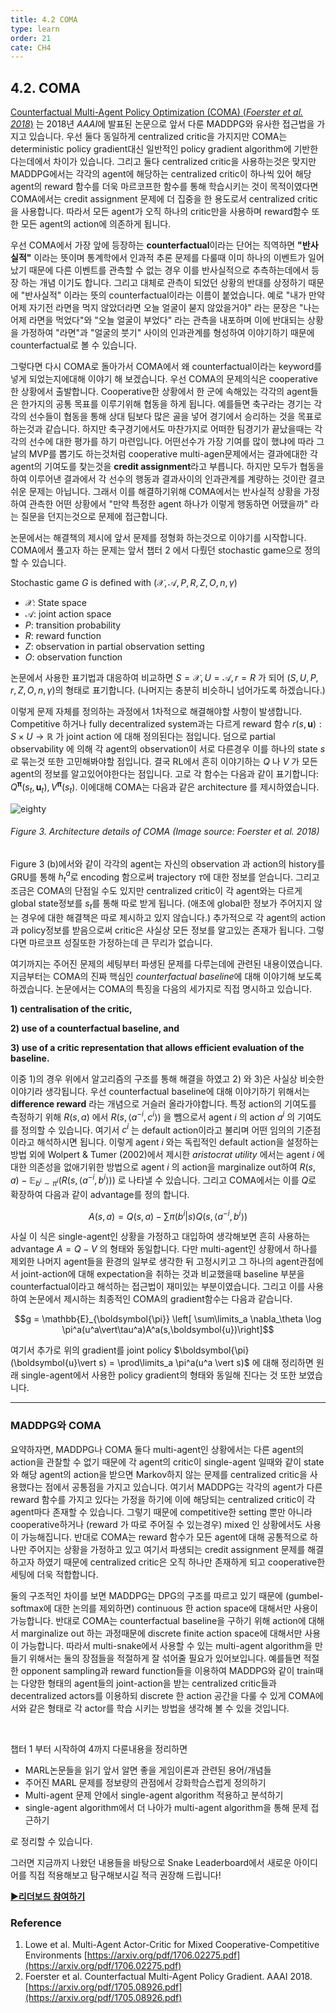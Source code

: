 ```yaml
---
title: 4.2 COMA
type: learn
order: 21
cate: CH4
---
```


## 4.2. COMA

[Counterfactual Multi-Agent Policy Optimization (COMA) (*Foerster et al. 2018*)](https://arxiv.org/abs/1705.08926) 는 2018년 *AAAI*에 발표된 논문으로 앞서 다룬 MADDPG와 유사한 접근법을 가지고 있습니다. 우선 둘다 동일하게 centralized critic을 가지지만 COMA는 deterministic policy gradient대신 일반적인 policy gradient algorithm에 기반한다는데에서 차이가 있습니다. 그리고 둘다 centralized critic을 사용하는것은 맞지만 MADDPG에서는 각각의 agent에 해당하는 centralized critic이 하나씩 있어 해당 agent의 reward 함수를 더욱 마르코프한 함수를 통해 학습시키는 것이 목적이였다면 COMA에서는 credit assignment 문제에 더 집중을 한 용도로서 centralized critic을 사용합니다. 따라서 모든 agent가 오직 하나의 critic만을 사용하며 reward함수 또한 모든 agent의 action에 의존하게 됩니다. 

우선 COMA에서 가장 앞에 등장하는 **counterfactual**이라는 단어는 직역하면 **"반사실적"** 이라는 뜻이며 통계학에서 인과적 추론 문제를 다룰때 이미 하나의 이벤트가 일어났기 때문에 다른 이벤트를 관측할 수 없는 경우 이를 반사실적으로 추측하는데에서 등장 하는 개념 이기도 합니다. 그리고 대체로 관측이 되었던 상황의 반대를 상정하기 때문에 "반사실적" 이라는 뜻의 counterfactual이라는 이름이 붙었습니다. 예로 "내가 만약 어제 자기전 라면을 먹지 않았더라면 오늘 얼굴이 붇지 않았을거야" 라는 문장은 "나는 어제 라면을 먹었다"와 
"오늘 얼굴이 부었다" 라는 관측을 내포하며 이에 반대되는 상황을 가정하여 "라면"과 "얼굴의 붓기" 사이의 인과관계를 형성하여 이야기하기 때문에 counterfactual로 볼 수 있습니다.  

그렇다면 다시 COMA로 돌아가서 COMA에서 왜 counterfactual이라는 keyword를 넣게 되었는지에대해 이야기 해 보겠습니다. 우선 COMA의 문제의식은 cooperative 한 상황에서 출발합니다.  Cooperative한 상황에서 한 군에 속해있는 각각의 agent들은 한가지의 공통 목표를 이루기위해 협동을 하게 됩니다. 예를들면 축구라는 경기는 각각의 선수들이 협동을 통해 상대 팀보다 많은 골을 넣어 경기에서 승리하는 것을 목표로 하는것과 같습니다. 하지만 축구경기에서도 마찬가지로 어떠한 팀경기가 끝났을때는 각각의 선수에 대한 평가를 하기 마련입니다. 어떤선수가 가장 기여를 많이 했냐에 따라 그날의 MVP를 뽑기도 하는것처럼 cooperative multi-agen문제에서는 결과에대한 각 agent의 기여도를 찾는것을 **credit assignment**라고 부릅니다. 하지만 모두가 협동을 하여 이루어낸 결과에서 각 선수의 행동과 결과사이의 인과관계를 계량하는 것이란 결코 쉬운 문제는 아닙니다. 그래서 이를 해결하기위해 COMA에서는 반사실적 상황을 가정하여 관측한 어떤 상황에서 "만약 특정한 agent 하나가 이렇게 행동하면 어땠을까" 라는 질문을 던지는것으로 문제에 접근합니다.

논문에서는 해결책의 제시에 앞서 문제를 정형화 하는것으로 이야기를 시작합니다. COMA에서 풀고자 하는 문제는 앞서 챕터 2 에서 다뤘던 stochastic game으로 정의할 수 있습니다.

Stochastic game $G$ is defined with $(\mathcal{X}, \mathcal{A}, P, R, Z, O, n, \gamma)$

- $\mathcal{X}$: State space
- $\mathcal{A}$: joint action space
- $P$: transition probability
- $R$: reward function
- $Z$: observation in partial observation setting
- $O$: observation function

논문에서 사용한 표기법과 대응하여 비교하면 $S=\mathcal{X}, U=\mathcal{A}, r=R$ 가 되어 $(S, U, P, r, Z, O, n, \gamma)$의 형태로 표기합니다. (나머지는 충분히 비슷하니 넘어가도록 하겠습니다.)

이렇게 문제 자체를 정의하는 과정에서 1차적으로 해결해야할 사항이 발생합니다. Competitive 하거나 fully decentralized system과는 다르게 reward 함수 $r(s, \boldsymbol{u}) : S \times U \rightarrow \mathbb{R}$ 가 joint action 에 대해 정의된다는 점입니다. 덤으로 partial observability 에 의해 각 agent의 observation이 서로 다른경우 이를 하나의 state $s$ 로 묶는것 또한 고민해봐야할 점입니다. 결국 RL에서 흔히 이야기하는 $Q$ 나 $V$ 가 모든 agent의 정보를 알고있어야한다는 점입니다. 고로 각 함수는 다음과 같이 표기합니다: $Q^{\boldsymbol{\pi}}(s_t, \boldsymbol{u}_t), V^{\boldsymbol{\pi}}(s_t)$. 이에대해 COMA는 다음과 같은 architecture 를 제시하였습니다. 

![eighty](https://mas-tutorials.s3.ap-northeast-2.amazonaws.com/5_2.png)
###### Figure 3. Architecture details of COMA (Image source: Foerster et al. 2018)

Figure 3 (b)에서와 같이 각각의 agent는 자신의 observation 과 action의 history를 GRU를 통해 $h_t^a$로 encoding 함으로써 trajectory $\tau$에 대한 정보를 얻습니다. 그리고 조금은 COMA의 단점일 수도 있지만 centralized critic이 각 agent와는 다르게 global state정보를 $s_t$를 통해 따로 받게 됩니다. (애초에 global한 정보가 주어지지 않는 경우에 대한 해결책은 따로 제시하고 있지 않습니다.) 추가적으로 각 agent의 action과 policy정보를 받음으로써 critic은 사실상 모든 정보를 알고있는 존재가 됩니다. 그렇다면 마르코프 성질또한 가정하는데 큰 무리가 없습니다.

여기까지는 주어진 문제의 세팅부터 파생된 문제를 다루는데에 관련된 내용이였습니다. 지금부터는 COMA의 진짜 핵심인 *counterfactual baseline*에 대해 이야기해 보도록 하겠습니다. 논문에서는 COMA의 특징을 다음의 세가지로 직접 명시하고 있습니다. 

**1) centralisation of the critic,** 

**2) use of a counterfactual baseline, and** 

**3) use of a critic representation that allows efficient evaluation of the baseline.**

이중 1)의 경우 위에서 알고리즘의 구조를 통해 해결을 하였고 2) 와 3)은 사실상 비슷한 이야기라 생각됩니다. 우선 counterfactual baseline에 대해 이야기하기 위해서는 **difference reward** 라는 개념으로 거슬러 올라가야합니다. 특정 action의 기여도를 측정하기 위해 $R(s,a)$ 에서 $R(s, \langle a^{-i}, c^i \rangle)$ 을 뺌으로서 agent $i$ 의 action $a^i$ 의 기여도를 정의할 수 있습니다. 여기서  $c^i$ 는 default action이라고 불리며 어떤 임의의 기준점이라고 해석하시면 됩니다. 이렇게 agent $i$ 와는 독립적인 default action을 설정하는 방법 외에 Wolpert & Tumer (2002)에서 제시한 *aristocrat utility* 에서는 agent $i$ 에 대한 의존성을 없애기위한 방법으로 agent $i$ 의 action을 marginalize out하여 $R(s, a) - \mathbb{E}_{b^i \sim \pi^i}(R(s, \langle a^{-i}, b^i \rangle))$ 로 나타낼 수 있습니다. 그리고 COMA에서는 이를 $Q$로 확장하여 다음과 같이 advantage를 정의 합니다.

$$A(s,a) = Q(s,a) - \sum \pi(b^i \vert s)Q(s, \langle a^{-i}, b^i \rangle)$$

사실 이 식은 single-agent인 상황을 가정하고 대입하여 생각해보면 흔히 사용하는 advantage $A= Q-V$ 의 형태와 동일합니다. 다만 multi-agent인 상황에서 하나를 제외한 나머지 agent들을 환경의 일부로 생각한 뒤 고정시키고 그 하나의 agent관점에서 joint-action에 대해 expectation을 취하는 것과 비교했을때 baseline 부분을 counterfactual이라고 해석하는 접근법이 재미있는 부분이였습니다. 그리고 이를 사용하여 논문에서 제시하는 최종적인 COMA의 gradient함수는 다음과 같습니다.

$$g = \mathbb{E}_{\boldsymbol{\pi}} \left[ \sum\limits_a \nabla_\theta \log \pi^a(u^a\vert\tau^a)A^a(s,\boldsymbol{u})\right]$$

여기서 추가로 위의 gradient를 joint policy $\boldsymbol{\pi}(\boldsymbol{u}\vert s) = \prod\limits_a \pi^a(u^a \vert s)$ 에 대해 정리하면 원래 single-agent에서 사용한 policy gradient의 형태와 동일해 진다는 것 또한 보였습니다. 

---

### MADDPG와 COMA

요약하자면, MADDPG나 COMA 둘다 multi-agent인 상황에서는 다른 agent의 action을 관찰할 수 없기 때문에 각 agent의 critic이 single-agent 일때와 같이 state와 해당 agent의 action을 받으면 Markov하지 않는 문제를 centralized critic을 사용했다는 점에서 공통점을 가지고 있습니다. 여기서 MADDPG는 각각의 agent가 다른 reward 함수를 가지고 있다는 가정을 하기에 이에 해당되는 centralized critic이 각 agent마다 존재할 수 있습니다. 그렇기 때문에 competitive한 setting 뿐만 아니라 cooperative하거나 (reward 가 따로 주어질 수 있는경우) mixed 인 상황에서도 사용이 가능해집니다. 반대로 COMA는 reward 함수가 모든 agent에 대해 공통적으로 하나만 주어지는 상황을 가정하고 있고 여기서 파생되는 credit assignment 문제를 해결하고자 하였기 때문에 centralized critic은 오직 하나만 존재하게 되고 cooperative한 세팅에 더욱 적합합니다. 

둘의 구조적인 차이를 보면 MADDPG는 DPG의 구조를 따르고 있기 때문에 (gumbel-softmax에 대한 논의를 제외하면) continuous 한 action space에 대해서만 사용이 가능합니다. 반대로 COMA는 counterfactual baseline을 구하기 위해 action에 대해서 marginalize out 하는 과정때문에 discrete finite action space에 대해서만 사용이 가능합니다. 따라서 multi-snake에서 사용할 수 있는 multi-agent algorithm을 만들기 위해서는 둘의 장점들을 적절하게 잘 섞어줄 필요가 있어보입니다. 예를들면 적절한 opponent sampling과 reward function들을 이용하여 MADDPG와 같이 train때는 다양한 형태의 agent들의 joint-action을 받는 centralized critic들과 decentralized actors를 이용하되 discrete 한 action 공간을 다룰 수 있게 COMA에서와 같은 형태로 각 actor를 학습 시키는 방법을 생각해 볼 수 있을 것입니다.

<br>



챕터 1 부터 시작하여 4까지 다룬내용을 정리하면

- MARL논문들을 읽기 앞서 알면 좋을 게임이론과 관련된 용어/개념들
- 주어진 MARL 문제를 정보량의 관점에서 강화학습스럽게 정의하기
- Multi-agent 문제 안에서 single-agent algorithm 적용하고 분석하기
- single-agent algorithm에서 더 나아가 multi-agent algorithm을 통해 문제 접근하기

로 정리할 수 있습니다. 

그러면 지금까지 나왔던 내용들을 바탕으로 Snake Leaderboard에서 새로운 아이디어를 직접 적용해보고 탐구해보시길 적극 권장해 드립니다!

[▶**리더보드 참여하기**](https://tutorials.kc-ml2.com/v3/2/2intro)

### Reference

1. Lowe et al. Multi-Agent Actor-Critic for Mixed Cooperative-Competitive Environments [https://arxiv.org/pdf/1706.02275.pdf](https://arxiv.org/pdf/1706.02275.pdf)
2. Foerster et al. Counterfactual Multi-Agent Policy Gradient. AAAI 2018. [https://arxiv.org/pdf/1705.08926.pdf](https://arxiv.org/pdf/1705.08926.pdf)